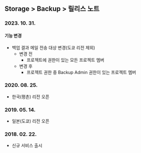 ## Storage > Backup > 릴리스 노트

### 2023. 10. 31.
#### 기능 변경
* 백업 결과 메일 전송 대상 변경(도쿄 리전 제외)
    * 변경 전
        * 프로젝트에 권한이 있는 모든 프로젝트 멤버
    * 변경 후
        * 프로젝트 권한 중 Backup Admin 권한이 있는 프로젝트 멤버

### 2020. 08. 25.
* 한국(평촌) 리전 오픈

### 2019. 05. 14.
* 일본(도쿄) 리전 오픈

### 2018. 02. 22.
* 신규 서비스 출시
